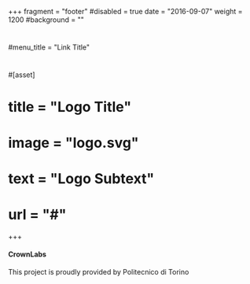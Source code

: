 +++
fragment = "footer"
#disabled = true
date = "2016-09-07"
weight = 1200
#background = ""
#
#menu_title = "Link Title"
#
#[asset]
#  title = "Logo Title"
#  image = "logo.svg"
#  text = "Logo Subtext"
#  url = "#"
+++

#### CrownLabs

This project is proudly provided by Politecnico di Torino
